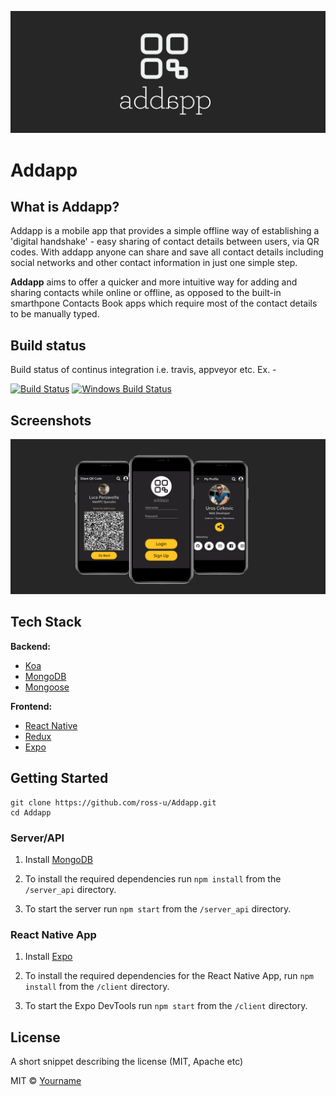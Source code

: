 
![Addapp Logo](https://github.com/ross-u/Addapp/blob/master/addapp_logo_large.png)

# Addapp
## What is Addapp?
Addapp is a mobile app that provides a simple offline way of establishing a 'digital handshake' - easy sharing of contact details between users, via QR codes.
With addapp anyone can share and save all contact details including social networks and other contact information in just one simple step.

**Addapp** aims to offer a quicker and more intuitive way for adding and sharing contacts while online or offline, as opposed to the built-in smarthpone Contacts Book apps which require most of the contact details to be manually typed.

## Build status
Build status of continus integration i.e. travis, appveyor etc. Ex. - 

[![Build Status](https://travis-ci.org/akashnimare/foco.svg?branch=master)](https://travis-ci.org/akashnimare/foco)
[![Windows Build Status](https://ci.appveyor.com/api/projects/status/github/akashnimare/foco?branch=master&svg=true)](https://ci.appveyor.com/project/akashnimare/foco/branch/master)

## Screenshots
![Addapp Screenshots](https://github.com/ross-u/Addapp/blob/master/screenshots.png)

## Tech Stack
<b>Backend:</b>
- [Koa](https://koajs.com/)
- [MongoDB](https://www.mongodb.com/)
- [Mongoose](https://mongoosejs.com/)

<b>Frontend:</b>
- [React Native](https://facebook.github.io/react-native/)
- [Redux](https://redux.js.org/)
- [Expo](https://expo.io/)

## Getting Started

```
git clone https://github.com/ross-u/Addapp.git
cd Addapp
```

### Server/API
1. Install [MongoDB](https://docs.mongodb.com/manual/administration/install-community/) 

2. To install the required dependencies run `npm install` from the `/server_api` directory.

3. To start the server run `npm start` from the `/server_api` directory.


### React Native App 
1. Install [Expo](https://expo.io/) 

2. To install the required dependencies for the React Native App, run `npm install` from the `/client` directory.

3. To start the Expo DevTools run `npm start` from the `/client` directory.

## License
A short snippet describing the license (MIT, Apache etc)

MIT © [Yourname]()
